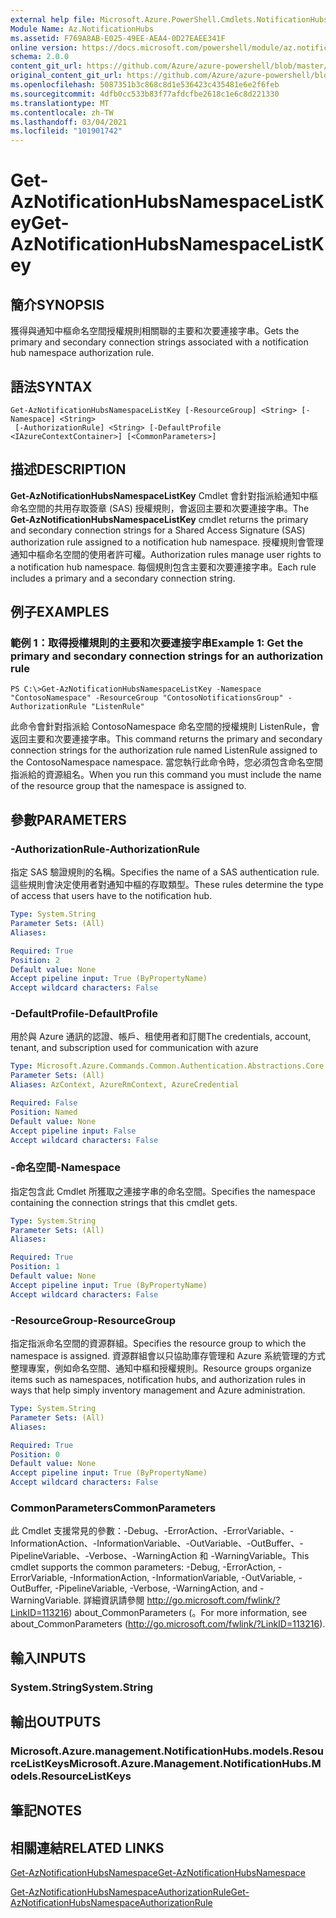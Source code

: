 ```yaml
---
external help file: Microsoft.Azure.PowerShell.Cmdlets.NotificationHubs.dll-Help.xml
Module Name: Az.NotificationHubs
ms.assetid: F769A8AB-E025-49EE-AEA4-0D27EAEE341F
online version: https://docs.microsoft.com/powershell/module/az.notificationhubs/get-aznotificationhubsnamespacelistkey
schema: 2.0.0
content_git_url: https://github.com/Azure/azure-powershell/blob/master/src/NotificationHubs/NotificationHubs/help/Get-AzNotificationHubsNamespaceListKey.md
original_content_git_url: https://github.com/Azure/azure-powershell/blob/master/src/NotificationHubs/NotificationHubs/help/Get-AzNotificationHubsNamespaceListKey.md
ms.openlocfilehash: 5087351b3c868c8d1e536423c435481e6e2f6feb
ms.sourcegitcommit: 4dfb0cc533b83f77afdcfbe2618c1e6c8d221330
ms.translationtype: MT
ms.contentlocale: zh-TW
ms.lasthandoff: 03/04/2021
ms.locfileid: "101901742"
---
```

# <span data-ttu-id="72a21-101">Get-AzNotificationHubsNamespaceListKey</span><span class="sxs-lookup"><span data-stu-id="72a21-101">Get-AzNotificationHubsNamespaceListKey</span></span>

## <span data-ttu-id="72a21-102">簡介</span><span class="sxs-lookup"><span data-stu-id="72a21-102">SYNOPSIS</span></span>
<span data-ttu-id="72a21-103">獲得與通知中樞命名空間授權規則相關聯的主要和次要連接字串。</span><span class="sxs-lookup"><span data-stu-id="72a21-103">Gets the primary and secondary connection strings associated with a notification hub namespace authorization rule.</span></span>

## <span data-ttu-id="72a21-104">語法</span><span class="sxs-lookup"><span data-stu-id="72a21-104">SYNTAX</span></span>

```
Get-AzNotificationHubsNamespaceListKey [-ResourceGroup] <String> [-Namespace] <String>
 [-AuthorizationRule] <String> [-DefaultProfile <IAzureContextContainer>] [<CommonParameters>]
```

## <span data-ttu-id="72a21-105">描述</span><span class="sxs-lookup"><span data-stu-id="72a21-105">DESCRIPTION</span></span>
<span data-ttu-id="72a21-106">**Get-AzNotificationHubsNamespaceListKey** Cmdlet 會針對指派給通知中樞命名空間的共用存取簽章 (SAS) 授權規則，會返回主要和次要連接字串。</span><span class="sxs-lookup"><span data-stu-id="72a21-106">The **Get-AzNotificationHubsNamespaceListKey** cmdlet returns the primary and secondary connection strings for a Shared Access Signature (SAS) authorization rule assigned to a notification hub namespace.</span></span>
<span data-ttu-id="72a21-107">授權規則會管理通知中樞命名空間的使用者許可權。</span><span class="sxs-lookup"><span data-stu-id="72a21-107">Authorization rules manage user rights to a notification hub namespace.</span></span>
<span data-ttu-id="72a21-108">每個規則包含主要和次要連接字串。</span><span class="sxs-lookup"><span data-stu-id="72a21-108">Each rule includes a primary and a secondary connection string.</span></span>

## <span data-ttu-id="72a21-109">例子</span><span class="sxs-lookup"><span data-stu-id="72a21-109">EXAMPLES</span></span>

### <span data-ttu-id="72a21-110">範例 1：取得授權規則的主要和次要連接字串</span><span class="sxs-lookup"><span data-stu-id="72a21-110">Example 1: Get the primary and secondary connection strings for an authorization rule</span></span>
```
PS C:\>Get-AzNotificationHubsNamespaceListKey -Namespace "ContosoNamespace" -ResourceGroup "ContosoNotificationsGroup" -AuthorizationRule "ListenRule"
```

<span data-ttu-id="72a21-111">此命令會針對指派給 ContosoNamespace 命名空間的授權規則 ListenRule，會返回主要和次要連接字串。</span><span class="sxs-lookup"><span data-stu-id="72a21-111">This command returns the primary and secondary connection strings for the authorization rule named ListenRule assigned to the ContosoNamespace namespace.</span></span>
<span data-ttu-id="72a21-112">當您執行此命令時，您必須包含命名空間指派給的資源組名。</span><span class="sxs-lookup"><span data-stu-id="72a21-112">When you run this command you must include the name of the resource group that the namespace is assigned to.</span></span>

## <span data-ttu-id="72a21-113">參數</span><span class="sxs-lookup"><span data-stu-id="72a21-113">PARAMETERS</span></span>

### <span data-ttu-id="72a21-114">-AuthorizationRule</span><span class="sxs-lookup"><span data-stu-id="72a21-114">-AuthorizationRule</span></span>
<span data-ttu-id="72a21-115">指定 SAS 驗證規則的名稱。</span><span class="sxs-lookup"><span data-stu-id="72a21-115">Specifies the name of a SAS authentication rule.</span></span>
<span data-ttu-id="72a21-116">這些規則會決定使用者對通知中樞的存取類型。</span><span class="sxs-lookup"><span data-stu-id="72a21-116">These rules determine the type of access that users have to the notification hub.</span></span>

```yaml
Type: System.String
Parameter Sets: (All)
Aliases:

Required: True
Position: 2
Default value: None
Accept pipeline input: True (ByPropertyName)
Accept wildcard characters: False
```

### <span data-ttu-id="72a21-117">-DefaultProfile</span><span class="sxs-lookup"><span data-stu-id="72a21-117">-DefaultProfile</span></span>
<span data-ttu-id="72a21-118">用於與 Azure 通訊的認證、帳戶、租使用者和訂閱</span><span class="sxs-lookup"><span data-stu-id="72a21-118">The credentials, account, tenant, and subscription used for communication with azure</span></span>

```yaml
Type: Microsoft.Azure.Commands.Common.Authentication.Abstractions.Core.IAzureContextContainer
Parameter Sets: (All)
Aliases: AzContext, AzureRmContext, AzureCredential

Required: False
Position: Named
Default value: None
Accept pipeline input: False
Accept wildcard characters: False
```

### <span data-ttu-id="72a21-119">-命名空間</span><span class="sxs-lookup"><span data-stu-id="72a21-119">-Namespace</span></span>
<span data-ttu-id="72a21-120">指定包含此 Cmdlet 所獲取之連接字串的命名空間。</span><span class="sxs-lookup"><span data-stu-id="72a21-120">Specifies the namespace containing the connection strings that this cmdlet gets.</span></span>

```yaml
Type: System.String
Parameter Sets: (All)
Aliases:

Required: True
Position: 1
Default value: None
Accept pipeline input: True (ByPropertyName)
Accept wildcard characters: False
```

### <span data-ttu-id="72a21-121">-ResourceGroup</span><span class="sxs-lookup"><span data-stu-id="72a21-121">-ResourceGroup</span></span>
<span data-ttu-id="72a21-122">指定指派命名空間的資源群組。</span><span class="sxs-lookup"><span data-stu-id="72a21-122">Specifies the resource group to which the namespace is assigned.</span></span>
<span data-ttu-id="72a21-123">資源群組會以只協助庫存管理和 Azure 系統管理的方式整理專案，例如命名空間、通知中樞和授權規則。</span><span class="sxs-lookup"><span data-stu-id="72a21-123">Resource groups organize items such as namespaces, notification hubs, and authorization rules in ways that help simply inventory management and Azure administration.</span></span>

```yaml
Type: System.String
Parameter Sets: (All)
Aliases:

Required: True
Position: 0
Default value: None
Accept pipeline input: True (ByPropertyName)
Accept wildcard characters: False
```

### <span data-ttu-id="72a21-124">CommonParameters</span><span class="sxs-lookup"><span data-stu-id="72a21-124">CommonParameters</span></span>
<span data-ttu-id="72a21-125">此 Cmdlet 支援常見的參數：-Debug、-ErrorAction、-ErrorVariable、-InformationAction、-InformationVariable、-OutVariable、-OutBuffer、-PipelineVariable、-Verbose、-WarningAction 和 -WarningVariable。</span><span class="sxs-lookup"><span data-stu-id="72a21-125">This cmdlet supports the common parameters: -Debug, -ErrorAction, -ErrorVariable, -InformationAction, -InformationVariable, -OutVariable, -OutBuffer, -PipelineVariable, -Verbose, -WarningAction, and -WarningVariable.</span></span> <span data-ttu-id="72a21-126">詳細資訊請參閱 http://go.microsoft.com/fwlink/?LinkID=113216) about_CommonParameters (。</span><span class="sxs-lookup"><span data-stu-id="72a21-126">For more information, see about_CommonParameters (http://go.microsoft.com/fwlink/?LinkID=113216).</span></span>

## <span data-ttu-id="72a21-127">輸入</span><span class="sxs-lookup"><span data-stu-id="72a21-127">INPUTS</span></span>

### <span data-ttu-id="72a21-128">System.String</span><span class="sxs-lookup"><span data-stu-id="72a21-128">System.String</span></span>

## <span data-ttu-id="72a21-129">輸出</span><span class="sxs-lookup"><span data-stu-id="72a21-129">OUTPUTS</span></span>

### <span data-ttu-id="72a21-130">Microsoft.Azure.management.NotificationHubs.models.ResourceListKeys</span><span class="sxs-lookup"><span data-stu-id="72a21-130">Microsoft.Azure.Management.NotificationHubs.Models.ResourceListKeys</span></span>

## <span data-ttu-id="72a21-131">筆記</span><span class="sxs-lookup"><span data-stu-id="72a21-131">NOTES</span></span>

## <span data-ttu-id="72a21-132">相關連結</span><span class="sxs-lookup"><span data-stu-id="72a21-132">RELATED LINKS</span></span>

[<span data-ttu-id="72a21-133">Get-AzNotificationHubsNamespace</span><span class="sxs-lookup"><span data-stu-id="72a21-133">Get-AzNotificationHubsNamespace</span></span>](./Get-AzNotificationHubsNamespace.md)

[<span data-ttu-id="72a21-134">Get-AzNotificationHubsNamespaceAuthorizationRule</span><span class="sxs-lookup"><span data-stu-id="72a21-134">Get-AzNotificationHubsNamespaceAuthorizationRule</span></span>](./Get-AzNotificationHubsNamespaceAuthorizationRule.md)


